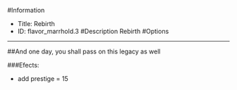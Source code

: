 #Information
 - Title: Rebirth
 - ID: flavor_marrhold.3
#Description
Rebirth
#Options

___
##And one day, you shall pass on this legacy as well

###Efects:<ul><li>add prestige = 15</li></ul>

